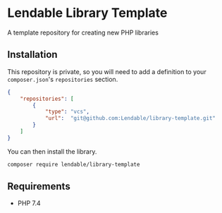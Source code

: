 Lendable Library Template
====================
A template repository for creating new PHP libraries

## Installation
This repository is private, so you will need to add a definition to your 
`composer.json`'s `repositories` section.

```json
{
    "repositories": [
        {
            "type": "vcs",
            "url":  "git@github.com:Lendable/library-template.git"
        }
    ]
}
```

You can then install the library.

```bash
composer require lendable/library-template
```

## Requirements
* PHP 7.4
 
